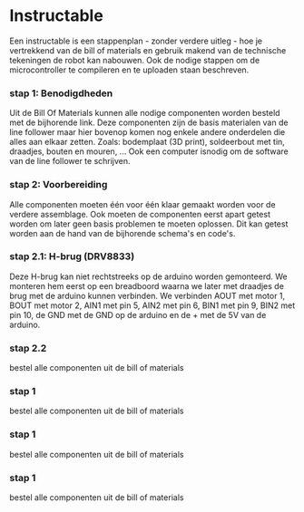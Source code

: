 # Instructable

Een instructable is een stappenplan - zonder verdere uitleg - hoe je vertrekkend van de bill of materials en gebruik makend van de technische tekeningen de robot kan nabouwen. Ook de nodige stappen om de microcontroller te compileren en te uploaden staan beschreven.  

### stap 1: Benodigdheden
Uit de Bill Of Materials kunnen alle nodige componenten worden besteld met de bijhorende link. Deze componenten zijn de basis materialen van de line follower maar hier bovenop komen nog enkele andere onderdelen die alles aan elkaar zetten. Zoals: bodemplaat (3D print), soldeerbout met tin, draadjes, bouten en mouren, ...
Ook een computer isnodig om de software van de line follower te schrijven.  

### stap 2: Voorbereiding
Alle componenten moeten één voor één klaar gemaakt worden voor de verdere assemblage. Ook moeten de componenten eerst apart getest worden om later geen basis problemen te moeten oplossen. Dit kan getest worden aan de hand van de bijhorende schema's en code's. 

### stap 2.1: H-brug (DRV8833)
Deze H-brug kan niet rechtstreeks op de arduino worden gemonteerd. We monteren hem eerst op een breadboord waarna we later met draadjes de brug met de arduino kunnen verbinden. We verbinden AOUT met motor 1, BOUT met motor 2, AIN1 met pin 5, AIN2 met pin 6, BIN1 met pin 9, BIN2 met pin 10, de GND met de GND op de arduino en de + met de 5V van de arduino. 

### stap 2.2
bestel alle componenten uit de bill of materials  
### stap 1
bestel alle componenten uit de bill of materials  
### stap 1
bestel alle componenten uit de bill of materials  
### stap 1
bestel alle componenten uit de bill of materials  
